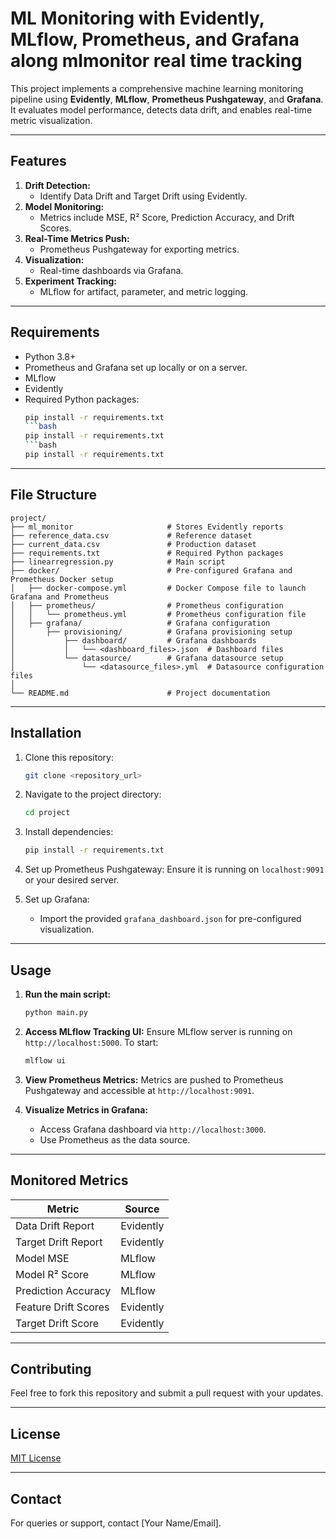 # ML Monitoring with Evidently, MLflow, Prometheus, and Grafana along mlmonitor real time tracking

This project implements a comprehensive machine learning monitoring pipeline using **Evidently**, **MLflow**, **Prometheus Pushgateway**, and **Grafana**. It evaluates model performance, detects data drift, and enables real-time metric visualization.

---

## Features

1. **Drift Detection:**
   - Identify Data Drift and Target Drift using Evidently.
2. **Model Monitoring:**
   - Metrics include MSE, R² Score, Prediction Accuracy, and Drift Scores.
3. **Real-Time Metrics Push:**
   - Prometheus Pushgateway for exporting metrics.
4. **Visualization:**
   - Real-time dashboards via Grafana.
5. **Experiment Tracking:**
   - MLflow for artifact, parameter, and metric logging.

---

## Requirements

- Python 3.8+
- Prometheus and Grafana set up locally or on a server.
- MLflow
- Evidently
- Required Python packages:
  ```bash
  pip install -r requirements.txt
  ```bash
  pip install -r requirements.txt
  ```bash
  pip install -r requirements.txt

---

## File Structure

```
project/
├── ml_monitor                     # Stores Evidently reports
├── reference_data.csv             # Reference dataset
├── current_data.csv               # Production dataset
├── requirements.txt               # Required Python packages
├── linearregression.py            # Main script                   
├── docker/                        # Pre-configured Grafana and Prometheus Docker setup
│   ├── docker-compose.yml         # Docker Compose file to launch Grafana and Prometheus
│   ├── prometheus/                # Prometheus configuration
│   │   └── prometheus.yml         # Prometheus configuration file
│   ├── grafana/                   # Grafana configuration
│       ├── provisioning/          # Grafana provisioning setup
│           ├── dashboard/         # Grafana dashboards
│           │   └── <dashboard_files>.json  # Dashboard files
│           └── datasource/        # Grafana datasource setup
│               └── <datasource_files>.yml  # Datasource configuration files
│         
└── README.md                      # Project documentation

```

---

## Installation

1. Clone this repository:
   ```bash
   git clone <repository_url>
   ```

2. Navigate to the project directory:
   ```bash
   cd project
   ```

3. Install dependencies:
   ```bash
   pip install -r requirements.txt
   ```

4. Set up Prometheus Pushgateway:
   Ensure it is running on `localhost:9091` or your desired server.

5. Set up Grafana:
   - Import the provided `grafana_dashboard.json` for pre-configured visualization.

---

## Usage

1. **Run the main script:**
   ```bash
   python main.py
   ```

2. **Access MLflow Tracking UI:**
   Ensure MLflow server is running on `http://localhost:5000`. To start:
   ```bash
   mlflow ui
   ```

3. **View Prometheus Metrics:**
   Metrics are pushed to Prometheus Pushgateway and accessible at `http://localhost:9091`.

4. **Visualize Metrics in Grafana:**
   - Access Grafana dashboard via `http://localhost:3000`.
   - Use Prometheus as the data source.

---

## Monitored Metrics

| **Metric**           | **Source**     |
|-----------------------|----------------|
| Data Drift Report    | Evidently      |
| Target Drift Report  | Evidently      |
| Model MSE            | MLflow         |
| Model R² Score       | MLflow         |
| Prediction Accuracy  | MLflow         |
| Feature Drift Scores | Evidently      |
| Target Drift Score   | Evidently      |

---

## Contributing

Feel free to fork this repository and submit a pull request with your updates.

---

## License

[MIT License](LICENSE)

---

## Contact

For queries or support, contact [Your Name/Email].

